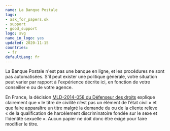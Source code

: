 ```yaml
---
name: La Banque Postale
tags:
- ask_for_papers.ok
- support
- good_support
logo: svg
name_in_logo: yes
updated: 2020-11-15
countries:
 - fr
defaultLang: fr
---
```


La Banque Postale n'est pas une banque en ligne, et les procédures ne sont pas automatisées. 
S'il peut exister une politique générale, votre situation peut varier par rapport à
l'expérience décrite ici, en fonction de votre conseiller⋅e ou de votre agence.

En France, la décision [MLD-2014-058 du Défenseur des droits](https://ant-france.eu/wp-content/uploads/2019/01/dd_decision_MLD-2014-058.pdf)
explique clairement que «&nbsp;le titre de civilité n’est pas un élément
de l’état civil&nbsp;» et que faire apparaître un titre malgré la
demande du ou de la cliente relève «&nbsp;de la qualification de harcèlement discriminatoire
fondée sur le sexe et l’identité sexuelle&nbsp;». Aucun papier ne doit donc
être exigé pour faire modifier le titre.
